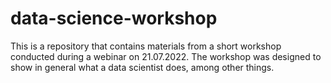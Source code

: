 # data-science-workshop
This is a repository that contains materials from a short workshop conducted during a webinar on 21.07.2022. The workshop was designed to show in general what a data scientist does, among other things.
